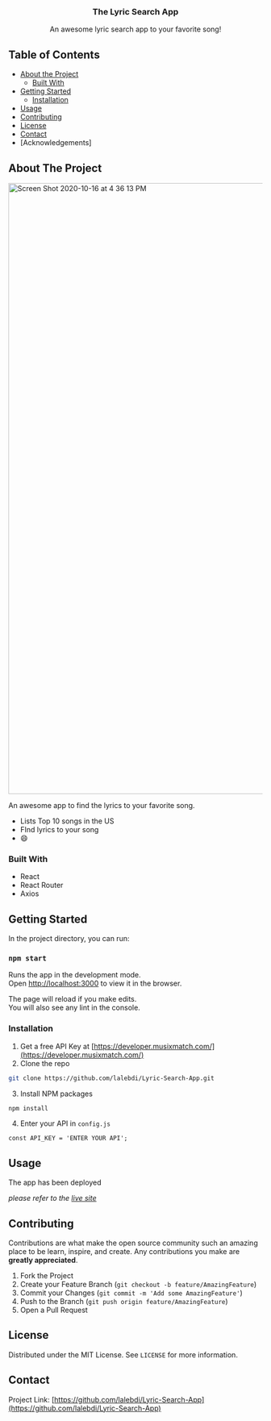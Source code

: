 

<!-- PROJECT LOGO -->
<br />
<p align="center">
  

  <h3 align="center">The Lyric Search App</h3>

  <p align="center">
    An awesome lyric search app to your favorite song!
    
  </p>
</p>



<!-- TABLE OF CONTENTS -->
## Table of Contents

* [About the Project](#about-the-project)
  * [Built With](#built-with)
* [Getting Started](#getting-started)
  * [Installation](#installation)
* [Usage](#usage)
* [Contributing](#contributing)
* [License](#license)
* [Contact](#contact)
* [Acknowledgements]



<!-- ABOUT THE PROJECT -->
## About The Project

<img width="1212" alt="Screen Shot 2020-10-16 at 4 36 13 PM" src="https://user-images.githubusercontent.com/67381036/96306516-cd2e2d80-0fcd-11eb-84c4-e7edca3a7ae5.png">


An awesome app to find the lyrics to your favorite song.


* Lists Top 10 songs in the US
* FInd lyrics to your song
* :smile:



### Built With

* React
* React Router
* Axios



<!-- GETTING STARTED -->
## Getting Started

In the project directory, you can run:

### `npm start`

Runs the app in the development mode.<br />
Open [http://localhost:3000](http://localhost:3000) to view it in the browser.

The page will reload if you make edits.<br />
You will also see any lint  in the console.


### Installation

1. Get a free API Key at [https://developer.musixmatch.com/](https://developer.musixmatch.com/)
2. Clone the repo
```sh
git clone https://github.com/lalebdi/Lyric-Search-App.git
```
3. Install NPM packages
```sh
npm install
```
4. Enter your API in `config.js`
```JS
const API_KEY = 'ENTER YOUR API';
```



<!-- USAGE EXAMPLES -->
## Usage

The app has been deployed

_please refer to the [live site](https://priceless-darwin-b90877.netlify.app)_





<!-- CONTRIBUTING -->
## Contributing

Contributions are what make the open source community such an amazing place to be learn, inspire, and create. Any contributions you make are **greatly appreciated**.

1. Fork the Project
2. Create your Feature Branch (`git checkout -b feature/AmazingFeature`)
3. Commit your Changes (`git commit -m 'Add some AmazingFeature'`)
4. Push to the Branch (`git push origin feature/AmazingFeature`)
5. Open a Pull Request



<!-- LICENSE -->
## License

Distributed under the MIT License. See `LICENSE` for more information.



<!-- CONTACT -->
## Contact



Project Link: [https://github.com/lalebdi/Lyric-Search-App](https://github.com/lalebdi/Lyric-Search-App)


